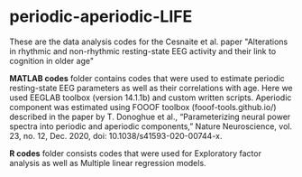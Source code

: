 # periodic-aperiodic-LIFE

<p>These are the data analysis codes for the Cesnaite et al. paper "Alterations in rhythmic and non-rhythmic resting-state EEG activity and their link to cognition in older age"</p>

**MATLAB codes** folder contains codes that were used to estimate periodic resting-state EEG parameters as well as their correlations with age. Here we used EEGLAB toolbox (version 14.1.1b) and custom written scripts. Aperiodic component was estimated using FOOOF toolbox (fooof-tools.github.io/) described in the paper by T. Donoghue et al., “Parameterizing neural power spectra into periodic and aperiodic components,” Nature Neuroscience, vol. 23, no. 12, Dec. 2020, doi: 10.1038/s41593-020-00744-x.

**R codes** folder consists codes that were used for Exploratory factor analysis as well as Multiple linear regression models.
